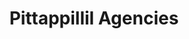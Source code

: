 ---
title: "Pittappillil Agencies"
url: /nagampadam-kottayam/pittappillil-agencies/
shop: Elektronik
---